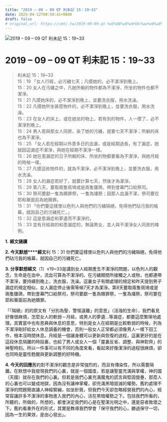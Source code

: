 ```yaml
---
title: "2019 – 09 – 09 QT 利未記 15：19~33"
date: 2025-04-12T00:59:41+0800
draft: false
# original_url: https://cmtc.tw/2019-09-09-qt-%e5%88%a9%e6%9c%aa%e8%a8%98-15%ef%bc%9a1933
---
```


![2019 – 09 – 09 QT 利未記 15：19~33](/images/qt.jpg   "2019 – 09 – 09 QT 利未記 15：19~33")

# 2019 – 09 – 09 QT 利未記 15：19~33

> 利未記 15：19~33  
> 15：19 「女人行經，必污穢七天；凡摸她的，必不潔淨到晚上。  
> 15：20 女人在污穢之中，凡她所躺的物件都為不潔淨，所坐的物件也都不潔淨。  
> 15：21 凡摸她床的，必不潔淨到晚上，並要洗衣服，用水洗澡。  
> 15：22 凡摸她所坐甚麼物件的，必不潔淨到晚上，並要洗衣服，用水洗澡。  
> 15：23 在女人的床上，或在她坐的物上，若有別的物件，人一摸了，必不潔淨到晚上。  
> 15：24 男人若與那女人同房，染了她的污穢，就要七天不潔淨；所躺的床也為不潔淨。  
> 15：25 「女人若在經期以外患多日的血漏，或是經期過長，有了漏症，她就因這漏症不潔淨，與她在經期不潔淨一樣。  
> 15：26 她在患漏症的日子所躺的床、所坐的物都要看為不潔淨，與她月經的時候一樣。  
> 15：27 凡摸這些物件的，就為不潔淨，必不潔淨到晚上，並要洗衣服，用水洗澡。  
> 15：28 女人的漏症若好了，就要計算七天，然後才為潔淨。  
> 15：29 第八天，要取兩隻斑鳩或是兩隻雛鴿，帶到會幕門口給祭司。  
> 15：30 祭司要獻一隻為贖罪祭，一隻為燔祭；因那人血漏不潔，祭司要在耶和華面前為她贖罪。  
> 15：31 「你們要這樣使以色列人與他們的污穢隔絕，免得他們玷污我的帳幕，就因自己的污穢死亡。」  
> 15：32 這是患漏症和夢遺而不潔淨的，  
> 15：33 並有月經病的和患漏症的，無論男女，並人與不潔淨女人同房的條例。

**1.** **經文誦讀**

**2. 今天默想****經文**利 15：31 你們要這樣使以色列人與他們的污穢隔絕，免得他們玷污我的帳幕，就因自己的污穢死亡。

**3. 分享默想經文**（1）v19~33是講到女人經期產生不潔淨的問題，以色列人的觀念，生命是在血中，流血可算為不潔淨的。在污穢期間所接觸之人或物，也都連帶不潔淨，要持續到晚上，洗衣服，洗澡。這裏女子有關處理的規定和昨天提到男子漏症的規定相似，女人漏症停止後需等候7天才為潔淨。第8天要取兩隻斑鳩或是兩隻雛鴿，帶到會幕門口給祭司，祭司要獻一隻為贖罪祭，一隻為燔祭，祭司要在耶和華面前為她贖罪。

「『隔絕』的的原文有「分別為聖、警惕遠離」的意思」（活潑的生命），我們看見好像很麻煩，怎麼女人的軟弱－月經，或男人的夢遺…等漏症，都要這麼繁瑣地處理。其實當中也有恩典與休息的意思，特別是女人在經期是比較軟弱的時候，列為不潔淨剛好給女人休息調養的機會，否則一般女人正常都必須像男人一樣下田工作，根本沒時間休息。月經是一個讓身體可以更新與恢復的過程，這裏更好的是在這段休息隔離的時段裏，也給了男人或女人一個「靈裏反省、調整、與神對齊」的神聖時刻。所以一件事可以有不同的角度來看，看起來好像潔淨的過程很麻煩，卻也同時是靈性甦醒與更新調整的好時機。

**4. 今天的回應**舊約對不潔淨的觀念是非常強烈的，而且有傳染性，所以需要隔離。在默想中我發現我們的心裏，就是一個國度，若是讓聖靈充滿與掌權，神的國（天國）就存在我們的心裏。但若是我們心裏充滿魔鬼的謊言與堅固營壘，那麼人的心裏也可以變成地獄，因為沒有讓神掌權，卻充滿黑暗毀滅的權勢。舊約處理不潔淨的問題簡直讓人神經緊繃，如坐針氈，但我們今天卻忽略經營我們的內心，經常容讓許多不潔淨的事物進入我們的內心，活在黑暗權勢之下。包括我們所看的，所聽的，所做的，所想的，都會決定我們的心是在聖潔光明之中，還是惡者敗壞之下。舊約看重外在的形式，其實是教導我們學會「保守我們的心，勝過保守一切，因為一生的果效，是由心發出」。